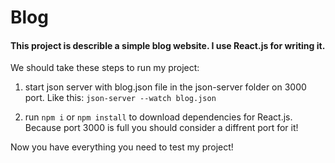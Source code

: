 # Blog

#### This project is describle a simple blog website. I use React.js for writing it.

We should take these steps to run my project:

1. start json server with blog.json file in the json-server folder on 3000 port. Like this: `json-server --watch blog.json`

2. run `npm i` or `npm install` to download dependencies for React.js. Because port 3000 is full you should consider a diffrent port for it!

Now you have everything you need to test my project!